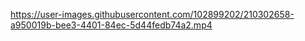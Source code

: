 


https://user-images.githubusercontent.com/102899202/210302658-a950019b-bee3-4401-84ec-5d44fedb74a2.mp4

